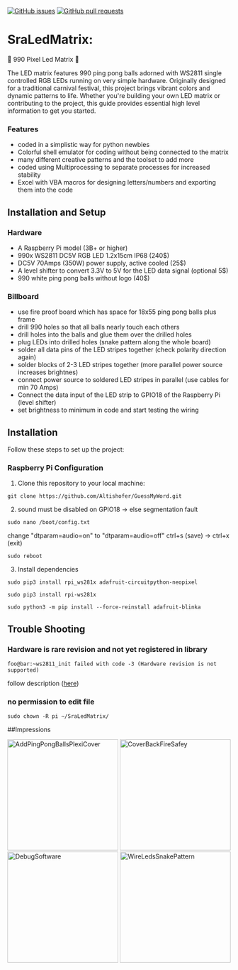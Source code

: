 [![GitHub issues](https://img.shields.io/github/issues/Altishofer/SraLedMatrix.svg)](https://github.com/Altishofer/SraLedMatrix/issues)
[![GitHub pull requests](https://img.shields.io/github/issues-pr/Altishofer/SraLedMatrix.svg)](https://github.com/Altishofer/SraLedMatrix/pulls)

# SraLedMatrix: 
🎉 990 Pixel Led Matrix 🎉

The LED matrix features 990 ping pong balls adorned with WS2811 single controlled RGB LEDs running on very simple hardware. Originally designed for a traditional carnival festival, this project brings vibrant colors and dynamic patterns to life. Whether you're building your own LED matrix or contributing to the project, this guide provides essential high level information to get you started.

### Features
- coded in a simplistic way for python newbies
- Colorful shell emulator for coding without being connected to the matrix
- many different creative patterns and the toolset to add more
- coded using Multiprocessing to separate processes for increased stability
- Excel with VBA macros for designing letters/numbers and exporting them into the code

## Installation and Setup

### Hardware
- A Raspberry Pi model (3B+ or higher)
- 990x WS2811 DC5V RGB LED 1.2x15cm IP68 (240$)
- DC5V 70Amps (350W) power supply, active cooled (25$) 
- A level shifter to convert 3.3V to 5V for the LED data signal (optional 5$)
- 990 white ping pong balls without logo (40$)

### Billboard
- use fire proof board which has space for 18x55 ping pong balls plus frame
- drill 990 holes so that all balls nearly touch each others
- drill holes into the balls and glue them over the drilled holes
- plug LEDs into drilled holes (snake pattern along the whole board)
- solder all data pins of the LED stripes together (check polarity direction again)
- solder blocks of 2-3 LED stripes together (more parallel power source increases brightnes)
- connect power source to soldered LED stripes in parallel (use cables for min 70 Amps)
- Connect the data input of the LED strip to GPIO18 of the Raspberry Pi (level shifter)
- set brightness to minimum in code and start testing the wiring

## Installation

Follow these steps to set up the project:

### Raspberry Pi Configuration

1. Clone this repository to your local machine:

 ```shell
 git clone https://github.com/Altishofer/GuessMyWord.git
 ```
2. sound must be disabled on GPIO18 -> else segmentation fault
```console
sudo nano /boot/config.txt
```
change "dtparam=audio=on" to "dtparam=audio=off" 
ctrl+s (save) -> ctrl+x (exit)
```console
sudo reboot
```
3. Install dependencies
```console
sudo pip3 install rpi_ws281x adafruit-circuitpython-neopixel
```
```console
sudo pip3 install rpi-ws281x
```
```console
sudo python3 -m pip install --force-reinstall adafruit-blinka
```

## Trouble Shooting
### Hardware is rare revision and not yet registered in library 
```console
foo@bar:~ws2811_init failed with code -3 (Hardware revision is not supported)
```
follow description ([here]([https://www.gatsbyjs.com](https://github.com/jgarff/rpi_ws281x/issues/483)))


### no permission to edit file
```console
sudo chown -R pi ~/SraLedMatrix/
```

##Impressions

<img src="https://github.com/Altishofer/SraLedMatrix/blob/main/ReadmeImages/AddPingPongBallsPlexiCover.jpg" width="250" alt="AddPingPongBallsPlexiCover"/>
<img src="https://github.com/Altishofer/SraLedMatrix/blob/main/ReadmeImages/CoverBackFireSafety.jpg" width="250" alt="CoverBackFireSafey"/> 
<img src="https://github.com/Altishofer/SraLedMatrix/blob/main/ReadmeImages/DebugSoftware.jpg" width="250" alt="DebugSoftware"/> 
<img src="https://github.com/Altishofer/SraLedMatrix/blob/main/ReadmeImages/WireLedsSnakePattern.jpg" width="250" alt="WireLedsSnakePattern"/>

